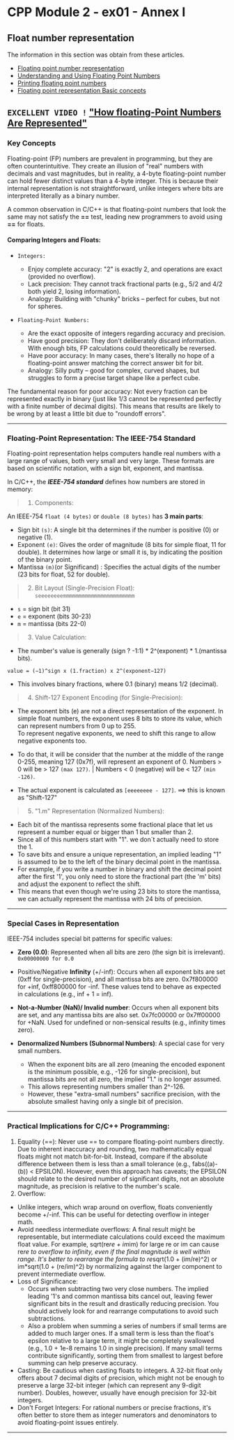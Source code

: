 # CPP Module 2 - ex01 - Annex I

## Float number representation

The information in this section was obtain from these articles. 
- [Floating point number representation](https://www.cprogramming.com/tutorial/floating_point/understanding_floating_point_representation.html)
- [Understanding and Using Floating Point Numbers](https://www.cprogramming.com/tutorial/floating_point/understanding_floating_point.html)
- [Printing floating point numbers](https://www.cprogramming.com/tutorial/floating_point/understanding_floating_point_printing.html)  
- [Floating point representation Basic concepts](https://www.geeksforgeeks.org/digital-logic/floating-point-representation-basics/)

`EXCELLENT VIDEO !`
["How floating-Point Numbers Are Represented"](https://www.youtube.com/watch?v=bbkcEiUjehk)
---

### Key Concepts

Floating-point (FP) numbers are prevalent in programming, but they are often counterintuitive. They create an illusion of "real" numbers with decimals and vast magnitudes, but in reality, a 4-byte floating-point number can hold fewer distinct values than a 4-byte integer. This is because their internal representation is not straightforward, unlike integers where bits are interpreted literally as a binary number.  

A common observation in C/C++ is that floating-point numbers that look the same may not satisfy the **==** test, leading new programmers to avoid using **==** for floats.  

#### Comparing Integers and Floats:
* `Integers:`  
    * Enjoy complete accuracy: "2" is exactly 2, and operations are exact (provided no overflow).  
    * Lack precision: They cannot track fractional parts (e.g., 5/2 and 4/2 both yield 2, losing information).  
    * Analogy: Building with "chunky" bricks – perfect for cubes, but not for spheres.  
  
* `Floating-Point Numbers:`  
    * Are the exact opposite of integers regarding accuracy and precision.  
    * Have good precision: They don't deliberately discard information. With enough bits, FP calculations could theoretically be reversed.
    * Have poor accuracy: In many cases, there's literally no hope of a floating-point answer matching the correct answer bit for bit.  
    * Analogy: Silly putty – good for complex, curved shapes, but struggles to form a precise target shape like a perfect cube.  


The fundamental reason for poor accuracy: Not every fraction can be represented exactly in binary (just like 1/3 cannot be represented perfectly with a finite number of decimal digits). This means that results are likely to be wrong by at least a little bit due to "roundoff errors".  

---

### Floating-Point Representation: The IEEE-754 Standard

Floating-point representation helps computers handle real numbers with a large range of values, both very small and very large. These formats are based on scientific notation, with a sign bit, exponent, and mantissa.  

In C/C++, the ***IEEE-754 standard*** defines how numbers are stored in memory:

> 1. Components:  
  
An IEEE-754 `float (4 bytes)` or `double (8 bytes)` has **3 main parts**:  
	
* Sign bit `(s)`: A single bit tha determines if the number is positive (0) or negative (1).
* Exponent `(e)`: Gives the order of magnitude (8 bits for simple float, 11 for double). It determines how large or small it is, by indicating the position of the binary point.  
* Mantissa `(m)`(or Significand) : Specifies the actual digits of the number (23 bits for float, 52 for double).
  
> 2. Bit Layout (Single-Precision Float): `seeeeeeeemmmmmmmmmmmmmmmmmmmmmmm`
  
* `s` = sign bit (bit 31)
* `e` = exponent (bits 30-23)
* `m` = mantissa (bits 22-0)

> 3. Value Calculation: 

* The number's value is generally (sign ? -1:1) * 2^(exponent) * 1.(mantissa bits).  

```
value = (−1)^sign x (1.fraction) x 2^(exponent−127)
```

* This involves binary fractions, where 0.1 (binary) means 1/2 (decimal).

> 4. Shift-127 Exponent Encoding (for Single-Precision):  

* The exponent bits (e) are not a direct representation of the exponent.
In simple float numbers, the exponent uses 8 bits to store its value, which can represent numbers from 0  up to 255.  
To represent negative exponents, we need to shift this range to allow negative exponents too.  

* To do that, it will be consider that the number at the middle of the range 0-255, meaning 127 (0x7f), will represent an exponent of 0. 
Numbers > 0 will be > 127 `(max 127)`. | Numbers < 0 (negative) will be < 127 `(min -126)`.  

* The actual exponent is calculated as `[eeeeeeee - 127]`. ==> this is known as "Shift-127"

> 5. "1.m" Representation (Normalized Numbers):
    
* Each bit of the mantissa represents some fractional place that let us represent a number equal or bigger than 1 but smaller than 2.
* Since all of this numbers start with "1". we don´t actually need to store the 1.  
* To save bits and ensure a unique representation, an implied leading "1" is assumed to be to the left of the binary decimal point in the mantissa.
* For example, if you write a number in binary and shift the decimal point after the first '1', you only need to store the fractional part (the 'm' bits) and adjust the exponent to reflect the shift.  
* This means  that even though we're using 23 bits to store the mantissa, we can actually represent  the mantissa with 24 bits of precision.  

---

### Special Cases in Representation  
IEEE-754 includes special bit patterns for specific values:  

* **Zero (0.0)**: Represented when all bits are zero (the sign bit is irrelevant). `0x00000000 for 0.0`    

* Positive/Negative **Infinity** (+/-inf): Occurs when all exponent bits are set (0xff for single-precision), and all mantissa bits are zero. 0x7f800000 for +inf, 0xff800000 for -inf. These values tend to behave as expected in calculations (e.g., inf + 1 = inf).  
  
* **Not-a-Number (NaN)/ Invalid number**: Occurs when all exponent bits are set, and any mantissa bits are also set. 0x7fc00000 or 0x7ff00000 for +NaN. Used for undefined or non-sensical results (e.g., infinity times zero).  
  
* **Denormalized Numbers (Subnormal Numbers)**: A special case for very small numbers.  
	* When the exponent bits are all zero (meaning the encoded exponent is the minimum possible, e.g., -126 for single-precision), but mantissa bits are not all zero, the implied "1." is no longer assumed.   
    * This allows representing numbers smaller than 2^-126.  
    * However, these "extra-small numbers" sacrifice precision, with the absolute smallest having only a single bit of precision.  

---

### Practical Implications for C/C++ Programming:
1. Equality (==): Never use == to compare floating-point numbers directly. Due to inherent inaccuracy and rounding, two mathematically equal floats might not match bit-for-bit. Instead, compare if the absolute difference between them is less than a small tolerance (e.g., fabs((a)-(b)) < EPSILON). However, even this approach has caveats; the EPSILON should relate to the desired number of significant digits, not an absolute magnitude, as precision is relative to the number's scale.  
2. Overflow:  
* Unlike integers, which wrap around on overflow, floats conveniently become +/-inf. This can be useful for detecting overflow in integer math.  
* Avoid needless intermediate overflows: A final result might be representable, but intermediate calculations could exceed the maximum float value. For example, sqrt(re*re + im*im) for large re or im can cause re*re to overflow to infinity, even if the final magnitude is well within range. It's better to rearrange the formula to re*sqrt(1.0 + (im/re)^2) or im*sqrt(1.0 + (re/im)^2) by normalizing against the larger component to prevent intermediate overflow.  
* Loss of Significance:  
    - Occurs when subtracting two very close numbers. The implied leading '1's and common mantissa bits cancel out, leaving fewer significant bits in the result and drastically reducing precision. You should actively look for and rearrange computations to avoid such subtractions.  
    - Also a problem when summing a series of numbers if small terms are added to much larger ones. If a small term is less than the float's epsilon relative to a large term, it might be completely swallowed (e.g., 1.0 + 1e-8 remains 1.0 in single precision). If many small terms contribute significantly, sorting them from smallest to largest before summing can help preserve accuracy.  
* Casting: Be cautious when casting floats to integers. A 32-bit float only offers about 7 decimal digits of precision, which might not be enough to preserve a large 32-bit integer (which can represent any 9-digit number).   Doubles, however, usually have enough precision for 32-bit integers.  
* Don't Forget Integers: For rational numbers or precise fractions, it's often better to store them as integer numerators and denominators to avoid floating-point issues entirely.  

---

